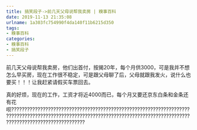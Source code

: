 ```yaml
---
title: 搞笑段子->前几天父母说帮我卖房 | 糗事百科
date: 2019-11-13 21:35:08
urlname: 1a303fc754990f4da140f11b6215d350
tags: 
- 糗事百科
categories:
- 糗事百科
- 搞笑段子
---
```

前几天父母说帮我卖房，他们出首付，按揭20年，每个月供3000，可是我并不想怎么早买房，现在工作很不稳定，可是跟父母聊了后，父母就跟我发火，说什么也要买！！！让我赶紧请假买车票回去。

真的好烦，现在的工作，工资才将近4000而已，每个月又要还京东白条和金条还有花呗????????????????????????????????????????????????????????????????????????????????????????????????????????????????????????????????????????????????????????????????????????


